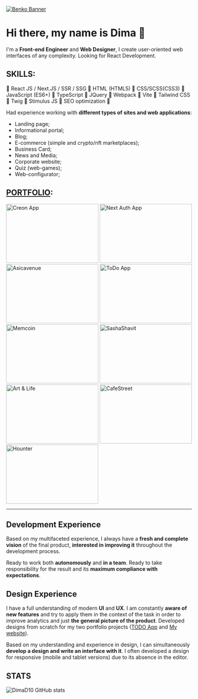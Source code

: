 [![Benko Banner](https://github.com/DimaD10/DimaD10/assets/94060040/b0bd3a95-eb06-4c38-811e-8abd879466c8)](https://cv-page-xi.vercel.app/)

# Hi there, my name is Dima 👋

I'm a **Front-end Engineer** and **Web Designer**, I create user-oriented web interfaces of any complexity. Looking for React Development.


## SKILLS:
 📌 React JS / Next.JS / SSR / SSG
 📌 HTML (HTML5) 
 📌 CSS/SCSS(CSS3) 
 📌 JavaScript (ES6+) 
 📌 TypeScript
 📌 JQuery
 📌 Webpack
 📌 Vite
 📌 Tailwind CSS
 📌 Twig
 📌 Stimulus JS
 📌 SEO optimization 📌

Had experience working with **different types of sites and web applications**:
- Landing page;
- Informational portal;
- Blog;
- E-commerce (simple and crypto/nft marketplaces);
- Business Card;
- News and Media;
- Corporate website;
- Quiz (web-games);
- Web-configurator;

## [PORTFOLIO](https://benko-cv.vercel.app/portfolio):

[<img src="https://github.com/DimaD10/DimaD10/assets/94060040/4f686e03-96e1-43ae-86de-d0cc576add9d" alt="Creon App" width="250" height="160">](https://creon-app-eosin.vercel.app/)
[<img src="https://github.com/DimaD10/DimaD10/assets/94060040/b09a5661-477b-436b-abd8-28b48df7ca7d" alt="Next Auth App" width="250" height="160">](https://next-auth-app-eosin.vercel.app/)
[<img src="https://github.com/benko-dev/benko-dev/assets/164163671/7098e773-52ad-4eef-8873-8325f1c85444" alt="Asicavenue" width="250" height="160">](https://benko-dev.github.io/Asicavenue/)
[<img src="https://github.com/benko-dev/benko-dev/assets/164163671/bf1b4c4a-f168-4e6b-88b6-97371b4f8583" alt="ToDo App" width="250" height="160">](https://to-do-app-lovat-eight.vercel.app/)
[<img src="https://github.com/benko-dev/benko-dev/assets/164163671/abe699fa-2a63-494d-ab39-830b645135d0" alt="Memcoin" width="250" height="160">](https://benko-dev.github.io/Memcoin/)
[<img src="https://github.com/benko-dev/benko-dev/assets/164163671/854e0a6b-0d8a-4389-8b8d-77b8d21773aa" alt="SashaShavit" width="250" height="160">](https://benko-dev.github.io/SashaShavit/)
[<img src="https://github.com/benko-dev/benko-dev/assets/164163671/58f0591e-0b18-44be-aa49-d07b64e84757" alt="Art & Life" width="250" height="160">](https://benko-dev.github.io/Art-Life/)
[<img src="https://github.com/benko-dev/benko-dev/assets/164163671/a9910ae3-0621-4801-b970-fb8483e4790f" alt="CafeStreet" width="250" height="160">](https://benko-dev.github.io/CafeStreet/)
[<img src="https://github.com/benko-dev/benko-dev/assets/164163671/251e5aa8-cd75-45c2-9a23-d855a1d8370f" alt="Hounter" width="250" height="160">](https://benko-dev.github.io/Hounter/)

---

## Development Experience
  Based on my multifaceted experience, I always have a **fresh and complete vision** of the final product, **interested in improving it** throughout the development process.
  
  Ready to work both **autonomously** and **in a team**. Ready to take responsibility for the result and its **maximum compliance with expectations**.

## Design Experience
  I have a full understanding of modern **UI** and **UX**. I am constantly **aware of new features** and try to apply them in the context of the task in order to improve analytics and just **the general picture of the product**. Developed designs from scratch for my two portfolio projects ([TODO App](https://to-do-app-lovat-eight.vercel.app/) and [My website](https://benko-cv.vercel.app/)). 
  
  Based on my understanding and experience in design, I can simultaneously **develop a design and write an interface with it**. I often developed a design for responsive (mobile and tablet versions) due to its absence in the editor.

## STATS
![DimaD10 GitHub stats](https://github-readme-stats.vercel.app/api?username=DimaD10&show_icons=true&theme=github_dark)
